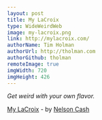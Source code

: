 ```yaml
---
layout: post
title: My LaCroix
type: WideWeirdWeb
image: my-lacroix.png
link: http://mylacroix.com/
authorName: Tim Holman
authorUrl: http://tholman.com
authorGithub: tholman
remoteImage: true
imgWidth: 720
imgHeight: 426
---
```


_Get weird with your own flavor._

[My LaCroix](http://mylacroix.com/) - by [Nelson Cash](http://nelsoncash.com/)
